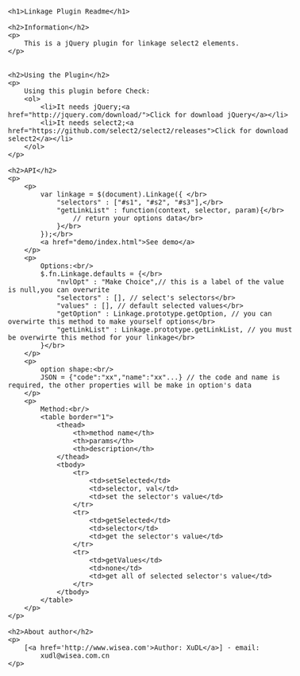 <!DOCTYPE HTML PUBLIC "-//W3C//DTD HTML 4.0 Transitional//EN">
<html>
<head>
<title>Linkage Plugin Readme</title>
<meta http-equiv="Content-Type" content="text/html; charset=UTF-8">
<style type="text/css">
BODY {
	font-size: 100%;
}

BODY,TD,TH {
	font-family: tahoma, verdana, arial, helvetica, sans-serif;
	font-size: 0.8em;
}

H2 {
	font-size: 10pt;
	font-weight: bold;
}

A:hover {
	text-decoration: none;
}

H1 {
	font-family: tahoma, arial, helvetica, sans-serif;
	font-size: 1.4em;
	font-weight: bold;
	border-bottom: 1px #ccc solid;
	padding-bottom: 2px;
}

TT {
	font-family: courier new;
	font-weight: bold;
	color: #060;
}

PRE {
	font-family: courier new;
	font-size: 100%;
}
P {
	display:block;
}
</style>
</head>
<body>

	<h1>Linkage Plugin Readme</h1>

	<h2>Information</h2>
	<p>
		This is a jQuery plugin for linkage select2 elements.
	</p>


	<h2>Using the Plugin</h2>
	<p>
		Using this plugin before Check:
		<ol>
			<li>It needs jQuery;<a href="http://jquery.com/download/">Click for download jQuery</a></li>
			<li>It needs select2;<a href="https://github.com/select2/select2/releases">Click for download select2</a></li>
		</ol> 
	</p>
	
	<h2>API</h2>
	<p>
		<p>
			var linkage = $(document).Linkage({ </br>
				"selectors" : ["#s1", "#s2", "#s3"],</br>
				"getLinkList" : function(context, selector, param){</br>
					// return your options data</br>
				}</br>
			});</br>
			<a href="demo/index.html">See demo</a>
		</p>
		<p>
			Options:<br/>
			$.fn.Linkage.defaults = {</br>
				"nvlOpt" : "Make Choice",// this is a label of the value is null,you can overwrite
				"selectors" : [], // select's selectors</br>
		        "values" : [], // default selected values</br>
		        "getOption" : Linkage.prototype.getOption, // you can overwirte this method to make yourself options</br>
		        "getLinkList" : Linkage.prototype.getLinkList, // you must be overwirte this method for your linkage</br>
			}</br>
		</p>
		<p>
			option shape:<br/>
			JSON = {"code":"xx","name":"xx"...} // the code and name is required, the other properties will be make in option's data
		</p>
		<p>
			Method:<br/>
			<table border="1">
				<thead>
					<th>method name</th>
					<th>params</th>
					<th>description</th>
				</thead>
				<tbody>
					<tr>
						<td>setSelected</td>
						<td>selector, val</td>
						<td>set the selector's value</td>
					</tr>
					<tr>
						<td>getSelected</td>
						<td>selector</td>
						<td>get the selector's value</td>
					</tr>
					<tr>
						<td>getValues</td>
						<td>none</td>
						<td>get all of selected selector's value</td>
					</tr>
				</tbody>
			</table>
		</p>
	</p>

	<h2>About author</h2>
	<p>
		[<a href='http://www.wisea.com'>Author: XuDL</a>] - email:
			xudl@wisea.com.cn
	</p>

</body>
</html>
